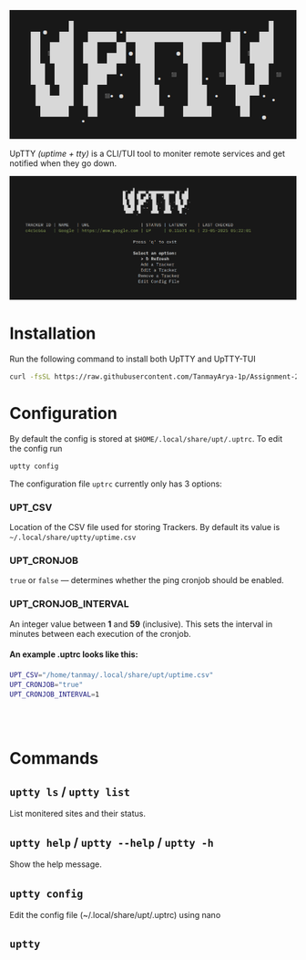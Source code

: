<p align="center">
    <img src="../writeups/images/uptty.png" />

</p>


UpTTY *(uptime + tty)* is a CLI/TUI tool to moniter remote services and get notified when they go down.


![alt text](../writeups/images/demo.png)


# Installation  

Run the following command to install both UpTTY and UpTTY-TUI

```bash
curl -fsSL https://raw.githubusercontent.com/TanmayArya-1p/Assignment-2025/refs/heads/tcan/uptty/install.sh | sudo bash
```

# Configuration

By default the config is stored at `$HOME/.local/share/upt/.uptrc`. To edit the config run

```bash
uptty config
```

The configuration file `uptrc` currently only has 3 options:

### UPT_CSV
Location of the CSV file used for storing Trackers. By default its value is `~/.local/share/uptty/uptime.csv`

### UPT_CRONJOB
`true` or `false` — determines whether the ping cronjob should be enabled.

### UPT_CRONJOB_INTERVAL
An integer value between **1** and **59** (inclusive). This sets the interval in minutes between each execution of the cronjob.

#### An example .uptrc looks like this:
```bash
UPT_CSV="/home/tanmay/.local/share/upt/uptime.csv"
UPT_CRONJOB="true"
UPT_CRONJOB_INTERVAL=1
```


<br></br>
# Commands


## `uptty ls` / `uptty list`

List monitered sites and their status.

## `uptty help` / `uptty --help` / `uptty -h` 

Show the help message.

## `uptty config`

Edit the config file (~/.local/share/upt/.uptrc) using nano

## `uptty`
